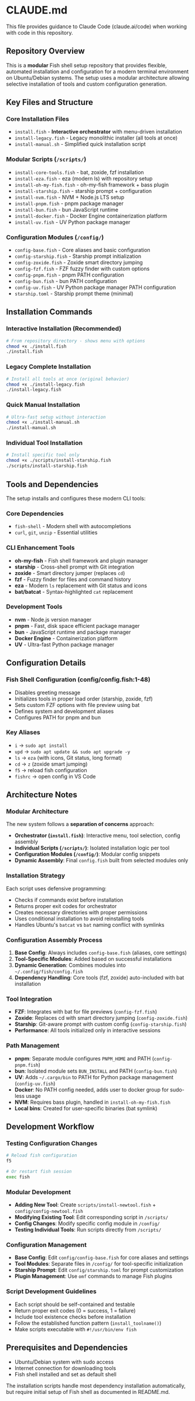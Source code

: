 # CLAUDE.md

This file provides guidance to Claude Code (claude.ai/code) when working with code in this repository.

## Repository Overview

This is a **modular** Fish shell setup repository that provides flexible, automated installation and configuration for a modern terminal environment on Ubuntu/Debian systems. The setup uses a modular architecture allowing selective installation of tools and custom configuration generation.

## Key Files and Structure

### Core Installation Files
- `install.fish` - **Interactive orchestrator** with menu-driven installation
- `install-legacy.fish` - Legacy monolithic installer (all tools at once)  
- `install-manual.sh` - Simplified quick installation script

### Modular Scripts (`/scripts/`)
- `install-core-tools.fish` - bat, zoxide, fzf installation
- `install-eza.fish` - eza (modern ls) with repository setup
- `install-oh-my-fish.fish` - oh-my-fish framework + bass plugin
- `install-starship.fish` - starship prompt + configuration
- `install-nvm.fish` - NVM + Node.js LTS setup
- `install-pnpm.fish` - pnpm package manager
- `install-bun.fish` - bun JavaScript runtime
- `install-docker.fish` - Docker Engine containerization platform
- `install-uv.fish` - UV Python package manager

### Configuration Modules (`/config/`)
- `config-base.fish` - Core aliases and basic configuration
- `config-starship.fish` - Starship prompt initialization
- `config-zoxide.fish` - Zoxide smart directory jumping
- `config-fzf.fish` - FZF fuzzy finder with custom options
- `config-pnpm.fish` - pnpm PATH configuration
- `config-bun.fish` - bun PATH configuration
- `config-uv.fish` - UV Python package manager PATH configuration
- `starship.toml` - Starship prompt theme (minimal)

## Installation Commands

### Interactive Installation (Recommended)
```bash
# From repository directory - shows menu with options
chmod +x ./install.fish
./install.fish
```

### Legacy Complete Installation  
```bash
# Install all tools at once (original behavior)
chmod +x ./install-legacy.fish  
./install-legacy.fish
```

### Quick Manual Installation
```bash
# Ultra-fast setup without interaction
chmod +x ./install-manual.sh
./install-manual.sh
```

### Individual Tool Installation
```bash
# Install specific tool only
chmod +x ./scripts/install-starship.fish
./scripts/install-starship.fish
```

## Tools and Dependencies

The setup installs and configures these modern CLI tools:

### Core Dependencies
- `fish-shell` - Modern shell with autocompletions
- `curl`, `git`, `unzip` - Essential utilities

### CLI Enhancement Tools
- **oh-my-fish** - Fish shell framework and plugin manager
- **starship** - Cross-shell prompt with Git integration
- **zoxide** - Smart directory jumper (replaces `cd`)
- **fzf** - Fuzzy finder for files and command history
- **eza** - Modern `ls` replacement with Git status and icons
- **bat/batcat** - Syntax-highlighted `cat` replacement

### Development Tools  
- **nvm** - Node.js version manager
- **pnpm** - Fast, disk space efficient package manager
- **bun** - JavaScript runtime and package manager
- **Docker Engine** - Containerization platform
- **UV** - Ultra-fast Python package manager

## Configuration Details

### Fish Shell Configuration (config/config.fish:1-48)
- Disables greeting message
- Initializes tools in proper load order (starship, zoxide, fzf)
- Sets custom FZF options with file preview using bat
- Defines system and development aliases
- Configures PATH for pnpm and bun

### Key Aliases
- `i` → `sudo apt install`
- `upd` → `sudo apt update && sudo apt upgrade -y`
- `ls` → `eza` (with icons, Git status, long format)
- `cd` → `z` (zoxide smart jumping)
- `f5` → reload fish configuration
- `fishrc` → open config in VS Code

## Architecture Notes

### Modular Architecture
The new system follows a **separation of concerns** approach:
- **Orchestrator (`install.fish`)**: Interactive menu, tool selection, config assembly
- **Individual Scripts (`/scripts/`)**: Isolated installation logic per tool
- **Configuration Modules (`/config/`)**: Modular config snippets  
- **Dynamic Assembly**: Final `config.fish` built from selected modules only

### Installation Strategy
Each script uses defensive programming:
- Checks if commands exist before installation
- Returns proper exit codes for orchestrator  
- Creates necessary directories with proper permissions
- Uses conditional installation to avoid reinstalling tools
- Handles Ubuntu's `batcat` vs `bat` naming conflict with symlinks

### Configuration Assembly Process
1. **Base Config**: Always includes `config-base.fish` (aliases, core settings)
2. **Tool-Specific Modules**: Added based on successful installations
3. **Dynamic Generation**: Combines modules into `~/.config/fish/config.fish`
4. **Dependency Handling**: Core tools (fzf, zoxide) auto-included with bat installation

### Tool Integration
- **FZF**: Integrates with bat for file previews (`config-fzf.fish`)
- **Zoxide**: Replaces cd with smart directory jumping (`config-zoxide.fish`)
- **Starship**: Git-aware prompt with custom config (`config-starship.fish`)
- **Performance**: All tools initialized only in interactive sessions

### Path Management
- **pnpm**: Separate module configures `PNPM_HOME` and PATH (`config-pnpm.fish`)
- **bun**: Isolated module sets `BUN_INSTALL` and PATH (`config-bun.fish`)
- **UV**: Adds `~/.cargo/bin` to PATH for Python package management (`config-uv.fish`)
- **Docker**: No PATH config needed, adds user to docker group for sudo-less usage
- **NVM**: Requires bass plugin, handled in `install-oh-my-fish.fish`
- **Local bins**: Created for user-specific binaries (bat symlink)

## Development Workflow

### Testing Configuration Changes
```bash
# Reload fish configuration
f5

# Or restart fish session
exec fish
```

### Modular Development
- **Adding New Tool**: Create `scripts/install-newtool.fish` + `config/config-newtool.fish`
- **Modifying Existing Tool**: Edit corresponding script in `/scripts/`
- **Config Changes**: Modify specific config module in `/config/`
- **Testing Individual Tools**: Run scripts directly from `/scripts/`

### Configuration Management
- **Base Config**: Edit `config/config-base.fish` for core aliases and settings
- **Tool Modules**: Separate files in `/config/` for tool-specific initialization
- **Starship Prompt**: Edit `config/starship.toml` for prompt customization
- **Plugin Management**: Use `omf` commands to manage Fish plugins

### Script Development Guidelines
- Each script should be self-contained and testable
- Return proper exit codes (0 = success, 1 = failure)
- Include tool existence checks before installation
- Follow the established function pattern (`install_toolname()`)
- Make scripts executable with `#!/usr/bin/env fish`

## Prerequisites and Dependencies

- Ubuntu/Debian system with sudo access
- Internet connection for downloading tools
- Fish shell installed and set as default shell

The installation scripts handle most dependency installation automatically, but require initial setup of Fish shell as documented in README.md.